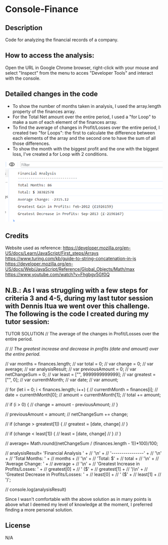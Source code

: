 # Console-Finance


## Description

Code for analyzing the financial records of a company.


## How to access the analysis:

Open the URL in Google Chrome browser, right-click with your mouse and select "Inspect" from the menu to acces "Developer Tools" and interact with the console.

## Detailed changes in the code
- To show the number of months taken in analysis, I used the array.length property of the finances array.
- For the Total Net amount over the entire period, I used a "for Loop" to make a sum of each element of the finances array.
- To find the average of changes in Profit/Losses over the entire period, I created two "for Loops": the first to calculate the difference between each elements of the array and the second one to have the sum of all those differences.
- To show the month with the biggest profit and the one with the biggest loss, I've created a for Loop with 2 conditions.

![Alt text](./images/Screenshot%202023-11-14%20234207.png)

## Credits

Website used as reference:
https://developer.mozilla.org/en-US/docs/Learn/JavaScript/First_steps/Arrays
https://www.turing.com/kb/guide-to-string-concatenation-in-js
https://developer.mozilla.org/en-US/docs/Web/JavaScript/Reference/Global_Objects/Math/max
https://www.youtube.com/watch?v=Fhgbgv5Gf0Q

N.B.:
As I was struggling with a few steps for criteria 3 and 4-5, during my last tutor session with Dennis Itua we went over this challenge.
The following is the code I created during my tutor session:
---
TUTOR SOLUTION
// The average of the changes in Profit/Losses over the entire period.

// // *The greatest increase and decrease in profits (date and amount) over the entire period.*

// var months = finances.length;
// var total = 0;
// var change = 0;
// var average;
// var analysisResult;
// var previousAmount = 0;
// var netChangeSum = 0;
// var least = ["", 9999999999999];
// var greatest = ["", 0];
// var currenthMonth;
// var date;
// var amount;

// for (let i = 0; i < finances.length; i++) {
//   currenthMonth = finances[i];
//   date = currenthMonth[0];
//   amount = currenthMonth[1];
//   total += amount;

//   if (i > 0) {
//     change = amount - previousAmount;
//   }

//   previousAmount = amount;
//   netChangeSum += change;

//   if (change > greatest[1]) {
//     greatest = [date, change]
//   }

//   if (change < least[1]) {
//     least = [date, change]
//   }
// }

// average= Math.round((netChangeSum / (finances.length - 1))*100)/100;

// analysisResult=   'Financial Analysis ' +
// '\n' +
// '----------------' +
// '\n' +
// 'Total Months: ' +
// months +
// '\n' +
// 'Total: $' +
// total +
// '\n' +
// 'Average Change: ' +
// average +
// '\n' +
// 'Greatest Increase in Profits/Losses: ' +
// greatest[0] +
// ' ($' +
// greatest[1] +
// ')\n' +
// 'Greatest Decrease in Profits/Losses: ' +
// least[0] +
// ' ($' +
// least[1] +
// ')';

// console.log(analysisResult)


Since I wasn't comfortable with the above solution as in many points is above what I deemed my level of knowledge at the moment, I preferred finding a more personal solution.
## License

N/A